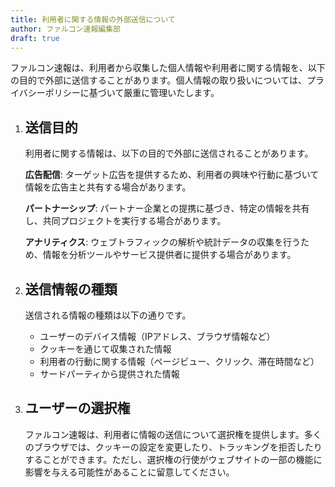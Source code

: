 ```yaml
---
title: 利用者に関する情報の外部送信について
author: ファルコン速報編集部
draft: true
---
```


ファルコン速報は、利用者から収集した個人情報や利用者に関する情報を、以下の目的で外部に送信することがあります。個人情報の取り扱いについては、プライバシーポリシーに基づいて厳重に管理いたします。

1. ## 送信目的

    利用者に関する情報は、以下の目的で外部に送信されることがあります。

    **広告配信**: ターゲット広告を提供するため、利用者の興味や行動に基づいて情報を広告主と共有する場合があります。

    **パートナーシップ**: パートナー企業との提携に基づき、特定の情報を共有し、共同プロジェクトを実行する場合があります。

    **アナリティクス**: ウェブトラフィックの解析や統計データの収集を行うため、情報を分析ツールやサービス提供者に提供する場合があります。

1. ## 送信情報の種類

    送信される情報の種類は以下の通りです。

    - ユーザーのデバイス情報（IPアドレス、ブラウザ情報など）
    - クッキーを通じて収集された情報
    - 利用者の行動に関する情報（ページビュー、クリック、滞在時間など）
    - サードパーティから提供された情報

1. ## ユーザーの選択権

    ファルコン速報は、利用者に情報の送信について選択権を提供します。多くのブラウザでは、クッキーの設定を変更したり、トラッキングを拒否したりすることができます。ただし、選択権の行使がウェブサイトの一部の機能に影響を与える可能性があることに留意してください。

